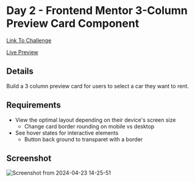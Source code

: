 # Day 2 - Frontend Mentor 3-Column Preview Card Component
[Link To Challenge](https://www.frontendmentor.io/challenges/3column-preview-card-component-pH92eAR2-)

[Live Preview](https://30-days-of-tailwind-day-2.netlify.app/)

## Details

Build a 3 column preview card for users to select a car they want to rent.

## Requirements
* View the optimal layout depending on their device's screen size
  * Change card border rounding on mobile vs desktop 
* See hover states for interactive elements
  * Button back ground to transparet with a border 

## Screenshot
![Screenshot from 2024-04-23 14-25-51](https://github.com/matthewsalan/30-days-of-tailwind/assets/8284435/f7ab2307-6cde-4cf5-bd19-db38dd4e4aff)


